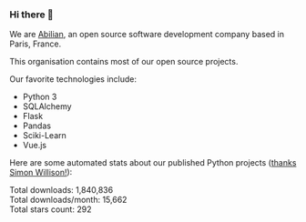 ### Hi there 👋

We are [Abilian](https://abilian.com/), an open source software development company based in Paris, France.

This organisation contains most of our open source projects.

Our favorite technologies include:

- Python 3
- SQLAlchemy
- Flask
- Pandas
- Sciki-Learn
- Vue.js

Here are some automated stats about our published Python projects
([thanks Simon Willison!][sw-post]):

<!--marker-->
Total downloads: 1,840,836<br>
Total downloads/month: 15,662<br>
Total stars count: 292
<!--end-->

[sw-post]: https://simonwillison.net/2020/Jul/10/self-updating-profile-readme/